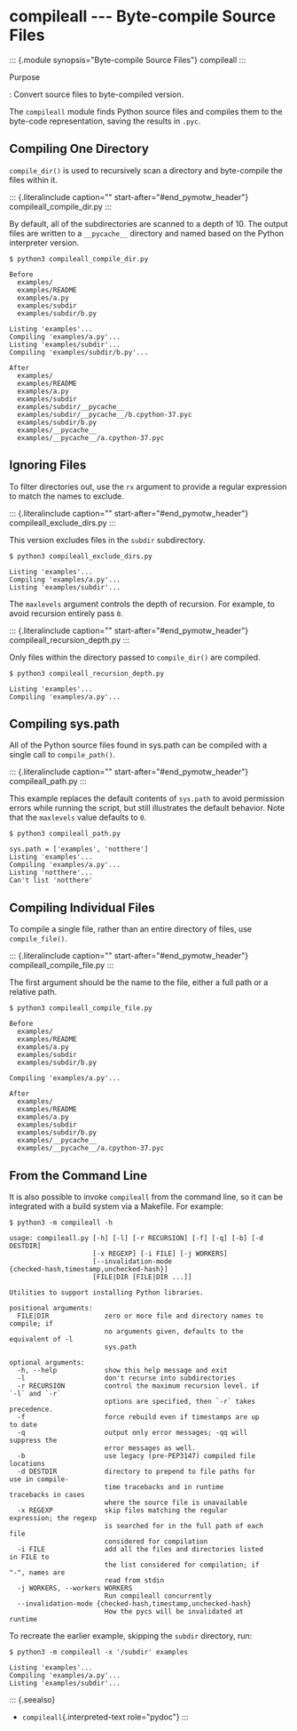 # compileall \-\-- Byte-compile Source Files

::: {.module synopsis="Byte-compile Source Files"} compileall :::

Purpose

: Convert source files to byte-compiled version.

The `compileall` module finds Python source files and compiles them to the byte-code representation, saving the results in `.pyc`.

## Compiling One Directory

`compile_dir()` is used to recursively scan a directory and byte-compile the files within it.

::: {.literalinclude caption="" start-after="#end_pymotw_header"} compileall_compile_dir.py :::

By default, all of the subdirectories are scanned to a depth of 10. The output files are written to a `__pycache__` directory and named based on the Python interpreter version.

```{.sourceCode .none}
$ python3 compileall_compile_dir.py

Before
  examples/
  examples/README
  examples/a.py
  examples/subdir
  examples/subdir/b.py

Listing 'examples'...
Compiling 'examples/a.py'...
Listing 'examples/subdir'...
Compiling 'examples/subdir/b.py'...

After
  examples/
  examples/README
  examples/a.py
  examples/subdir
  examples/subdir/__pycache__
  examples/subdir/__pycache__/b.cpython-37.pyc
  examples/subdir/b.py
  examples/__pycache__
  examples/__pycache__/a.cpython-37.pyc
```

## Ignoring Files

To filter directories out, use the `rx` argument to provide a regular expression to match the names to exclude.

::: {.literalinclude caption="" start-after="#end_pymotw_header"} compileall_exclude_dirs.py :::

This version excludes files in the `subdir` subdirectory.

```{.sourceCode .none}
$ python3 compileall_exclude_dirs.py

Listing 'examples'...
Compiling 'examples/a.py'...
Listing 'examples/subdir'...
```

The `maxlevels` argument controls the depth of recursion. For example, to avoid recursion entirely pass `0`.

::: {.literalinclude caption="" start-after="#end_pymotw_header"} compileall_recursion_depth.py :::

Only files within the directory passed to `compile_dir()` are compiled.

```{.sourceCode .none}
$ python3 compileall_recursion_depth.py

Listing 'examples'...
Compiling 'examples/a.py'...
```

## Compiling sys.path

All of the Python source files found in sys.path can be compiled with a single call to `compile_path()`.

::: {.literalinclude caption="" start-after="#end_pymotw_header"} compileall_path.py :::

This example replaces the default contents of `sys.path` to avoid permission errors while running the script, but still illustrates the default behavior. Note that the `maxlevels` value defaults to `0`.

```{.sourceCode .none}
$ python3 compileall_path.py

sys.path = ['examples', 'notthere']
Listing 'examples'...
Compiling 'examples/a.py'...
Listing 'notthere'...
Can't list 'notthere'
```

## Compiling Individual Files

To compile a single file, rather than an entire directory of files, use `compile_file()`.

::: {.literalinclude caption="" start-after="#end_pymotw_header"} compileall_compile_file.py :::

The first argument should be the name to the file, either a full path or a relative path.

```{.sourceCode .none}
$ python3 compileall_compile_file.py

Before
  examples/
  examples/README
  examples/a.py
  examples/subdir
  examples/subdir/b.py

Compiling 'examples/a.py'...

After
  examples/
  examples/README
  examples/a.py
  examples/subdir
  examples/subdir/b.py
  examples/__pycache__
  examples/__pycache__/a.cpython-37.pyc
```

## From the Command Line

It is also possible to invoke `compileall` from the command line, so it can be integrated with a build system via a Makefile. For example:

```{.sourceCode .none}
$ python3 -m compileall -h

usage: compileall.py [-h] [-l] [-r RECURSION] [-f] [-q] [-b] [-d
DESTDIR]
                     [-x REGEXP] [-i FILE] [-j WORKERS]
                     [--invalidation-mode
{checked-hash,timestamp,unchecked-hash}]
                     [FILE|DIR [FILE|DIR ...]]

Utilities to support installing Python libraries.

positional arguments:
  FILE|DIR              zero or more file and directory names to
compile; if
                        no arguments given, defaults to the
equivalent of -l
                        sys.path

optional arguments:
  -h, --help            show this help message and exit
  -l                    don't recurse into subdirectories
  -r RECURSION          control the maximum recursion level. if
`-l` and `-r`
                        options are specified, then `-r` takes
precedence.
  -f                    force rebuild even if timestamps are up
to date
  -q                    output only error messages; -qq will
suppress the
                        error messages as well.
  -b                    use legacy (pre-PEP3147) compiled file
locations
  -d DESTDIR            directory to prepend to file paths for
use in compile-
                        time tracebacks and in runtime
tracebacks in cases
                        where the source file is unavailable
  -x REGEXP             skip files matching the regular
expression; the regexp
                        is searched for in the full path of each
file
                        considered for compilation
  -i FILE               add all the files and directories listed
in FILE to
                        the list considered for compilation; if
"-", names are
                        read from stdin
  -j WORKERS, --workers WORKERS
                        Run compileall concurrently
  --invalidation-mode {checked-hash,timestamp,unchecked-hash}
                        How the pycs will be invalidated at
runtime
```

To recreate the earlier example, skipping the `subdir` directory, run:

```{.sourceCode .none}
$ python3 -m compileall -x '/subdir' examples

Listing 'examples'...
Compiling 'examples/a.py'...
Listing 'examples/subdir'...
```

::: {.seealso}

- `compileall`{.interpreted-text role="pydoc"} :::
